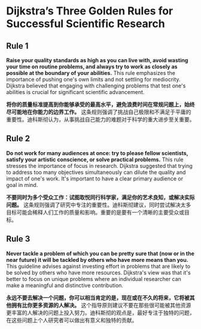 # Dijkstra’s Three Golden Rules for Successful Scientific Research

## Rule 1
**Raise your quality standards as high as you can live with, avoid wasting your time on routine problems, and always try to work as closely as possible at the boundary of your abilities.** This rule emphasizes the importance of pushing one's own limits and not settling for mediocrity. Dijkstra believed that engaging with challenging problems that test one's abilities is crucial for significant scientific advancement.

**将你的质量标准提高到你能够承受的最高水平，避免浪费时间在常规问题上，始终尽可能地在你能力的边界工作。** 这条规则强调了挑战自己极限和不满足于平庸的重要性。迪科斯彻认为，从事挑战自己能力的难题对于科学的重大进步至关重要。


## Rule 2
**Do not work for many audiences at once: try to please fellow scientists, satisfy your artistic conscience, or solve practical problems.** This rule stresses the importance of focus in research. Dijkstra suggested that trying to address too many objectives simultaneously can dilute the quality and impact of one's work. It's important to have a clear primary audience or goal in mind.

**不要同时为多个受众工作：试图取悦同行科学家，满足你的艺术良知，或解决实际问题。** 这条规则强调了研究中专注的重要性。迪科斯彻建议，同时尝试解决太多目标可能会稀释人们工作的质量和影响。重要的是要有一个清晰的主要受众或目标。


## Rule 3
**Never tackle a problem of which you can be pretty sure that (now or in the near future) it will be tackled by others who have more means than you.** This guideline advises against investing effort in problems that are likely to be solved by others who have more resources. Dijkstra's view was that it's better to focus on unique problems where an individual researcher can make a meaningful and distinctive contribution.

**永远不要去解决一个问题，你可以相当肯定的是，现在或在不久的将来，它将被其他拥有比你更多资源的人解决。** 这个指导原则建议不要在那些很可能被其他资源更丰富的人解决的问题上投入努力。迪科斯彻的观点是，最好专注于独特的问题，在这些问题上个人研究者可以做出有意义和独特的贡献。